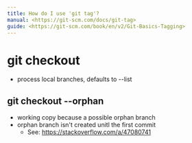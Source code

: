 ```yaml
---
title: How do I use 'git tag'?
manual: <https://git-scm.com/docs/git-tag>
guide: <https://git-scm.com/book/en/v2/Git-Basics-Tagging>
---
```


# git checkout <options>
- process local branches, defaults to --list

## git checkout --orphan <branch>
- working copy because a possible orphan branch
- orphan branch isn't created unitl the first commit
  - See: <https://stackoverflow.com/a/47080741>


